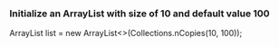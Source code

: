 ### Initialize an ArrayList with size of 10 and default value 100

ArrayList<Integer> list = new ArrayList<>(Collections.nCopies(10, 100));
